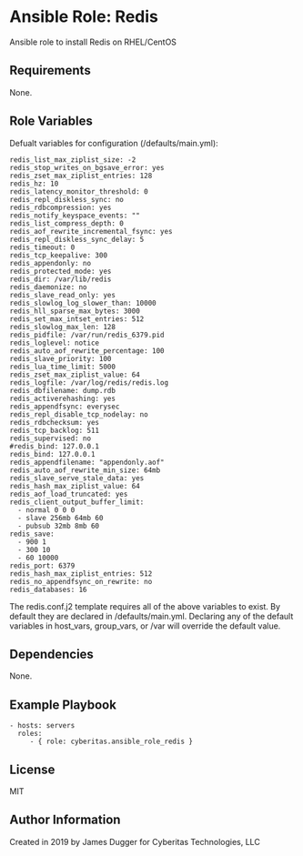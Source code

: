 Ansible Role: Redis
=========

Ansible role to install Redis on RHEL/CentOS

Requirements
------------

None.

Role Variables
--------------

Defualt variables for configuration (/defaults/main.yml):
```
redis_list_max_ziplist_size: -2
redis_stop_writes_on_bgsave_error: yes
redis_zset_max_ziplist_entries: 128
redis_hz: 10
redis_latency_monitor_threshold: 0
redis_repl_diskless_sync: no
redis_rdbcompression: yes
redis_notify_keyspace_events: ""
redis_list_compress_depth: 0
redis_aof_rewrite_incremental_fsync: yes
redis_repl_diskless_sync_delay: 5
redis_timeout: 0
redis_tcp_keepalive: 300
redis_appendonly: no
redis_protected_mode: yes
redis_dir: /var/lib/redis
redis_daemonize: no
redis_slave_read_only: yes
redis_slowlog_log_slower_than: 10000
redis_hll_sparse_max_bytes: 3000
redis_set_max_intset_entries: 512
redis_slowlog_max_len: 128
redis_pidfile: /var/run/redis_6379.pid
redis_loglevel: notice
redis_auto_aof_rewrite_percentage: 100
redis_slave_priority: 100
redis_lua_time_limit: 5000
redis_zset_max_ziplist_value: 64
redis_logfile: /var/log/redis/redis.log
redis_dbfilename: dump.rdb
redis_activerehashing: yes
redis_appendfsync: everysec
redis_repl_disable_tcp_nodelay: no
redis_rdbchecksum: yes
redis_tcp_backlog: 511
redis_supervised: no
#redis_bind: 127.0.0.1
redis_bind: 127.0.0.1
redis_appendfilename: "appendonly.aof"
redis_auto_aof_rewrite_min_size: 64mb
redis_slave_serve_stale_data: yes
redis_hash_max_ziplist_value: 64
redis_aof_load_truncated: yes
redis_client_output_buffer_limit:
  - normal 0 0 0
  - slave 256mb 64mb 60
  - pubsub 32mb 8mb 60
redis_save:
  - 900 1
  - 300 10
  - 60 10000
redis_port: 6379
redis_hash_max_ziplist_entries: 512
redis_no_appendfsync_on_rewrite: no
redis_databases: 16
```

The redis.conf.j2 template requires all of the above variables to exist.  By default they are declared  in /defaults/main.yml. Declaring  any of the default variables in host_vars, group_vars, or /var will override the default value.

Dependencies
------------

None.

Example Playbook
----------------

    - hosts: servers
      roles:
         - { role: cyberitas.ansible_role_redis }

License
-------

MIT

Author Information
------------------

Created in 2019 by James Dugger for Cyberitas Technologies, LLC
